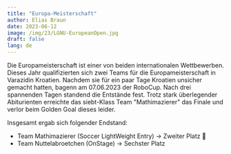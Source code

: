 ```yaml
---
title: "Europa-Meisterschaft"
author: Elias Braun
date: 2023-06-12
image: /img/23/LGNU-EuropeanOpen.jpg
draft: false
lang: de
---
```


Die Europameisterschaft ist einer von beiden internationalen
Wettbewerben. Dieses Jahr qualifizierten sich zwei Teams
für die Europameisterschaft in Varazidin Kroatien. 
Nachdem sie für ein paar Tage Kroatien unsicher gemacht hatten, bagenn 
am 07.06.2023 der RoboCup. Nach drei spannenden Tagen standend die Entstände
fest. 
Trotz stark überlegender Abiturienten erreichte das siebt-Klass Team
"Mathimazierer" das Finale und verlor beim Golden Goal dieses leider.

Insgesamt ergab sich folgender Endstand:

 - Team Mathimazierer (Soccer LightWeight Entry) &rarr; Zweiter Platz 🥈
 - Team Nuttelabroetchen (OnStage) &rarr; Sechster Platz